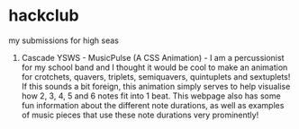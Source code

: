 # hackclub
my submissions for high seas

1. Cascade YSWS - MusicPulse (A CSS Animation) - I am a percussionist for my school band and I thought it would be cool to make an animation for crotchets, quavers, triplets, semiquavers, quintuplets and sextuplets! If this sounds a bit foreign, this animation simply serves to help visualise how 2, 3, 4, 5 and 6 notes fit into 1 beat. This webpage also has some fun information about the different note durations, as well as examples of music pieces that use these note durations very prominently!


